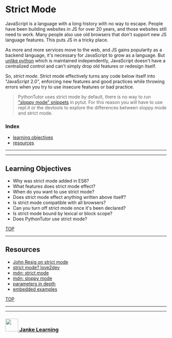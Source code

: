 # Strict Mode

JavaScript is a language with a long history with no way to escape.  People have been building websites in JS for over 20 years, and those websites still need to work.  Many people also use old browsers that don't support new JS language features. This puts JS in a tricky place.

As more and more services move to the web, and JS gains popularity as a backend language, it's necessary for JavaScript to grow as a language. But [unlike python](https://www.quora.com/Is-there-a-solution-to-the-annoying-Python-version-problem) which is maintained independently, JavaScript doesn't have a centralized control and can't simply drop old features or redesign itself.

So, _strict mode_.  Strict mode effectively turns any code below itself into "JavaScript 2.0", enforcing new features and good practices while throwing errors when you try to use insecure features or bad practice.


> PythonTutor uses strict mode by default, there is no way to run ["sloppy mode" snippets](https://goo.gl/Exfmh8) in pytut.  For this reason you will have to use repl.it or the devtools to explore the differences between sloppy mode and strict mode.


### Index
* [learning objectives](#learning-objectives)
* [resources](#resources)

---
---

## Learning Objectives

* Why was strict mode added in ES6?
* What features does strict mode effect?
* When do you want to use strict mode?
* Does strict mode effect anything written above itself?
* Is strict mode compatible with all browsers?
* Can you turn off strict mode once it's been declared?
* Is strict mode bound by lexical or block scope?
* Does PythonTutor use strict mode?


[TOP](#strict-mode)

---

## Resources


* [John Resig on strict mode](https://johnresig.com/blog/ecmascript-5-strict-mode-json-and-more/)
* [strict mode? love2dev](https://love2dev.com/blog/javascript-strict-mode/)
* [mdn: strict mode](https://developer.mozilla.org/en-US/docs/Web/JavaScript/Reference/Strict_mode)
* [mdn: sloppy mode](https://developer.mozilla.org/en-US/docs/Glossary/Sloppy_mode)
* [parameters in depth](https://humanwhocodes.com/blog/2016/10/the-ecmascript-2016-change-you-probably-dont-know/)
* [embedded examples](https://janke-learning.github.io/strict-mode)

[TOP](#strict-mode)
___
___
### <a href="http://janke-learning.org" target="_blank"><img src="https://user-images.githubusercontent.com/18554853/50098409-22575780-021c-11e9-99e1-962787adaded.png" width="40" height="40"></img> Janke Learning</a>
